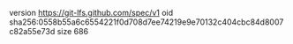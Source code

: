 version https://git-lfs.github.com/spec/v1
oid sha256:0558b55a6c6554221f0d708d7ee74219e9e70132c404cbc84d8007c82a55e73d
size 686
